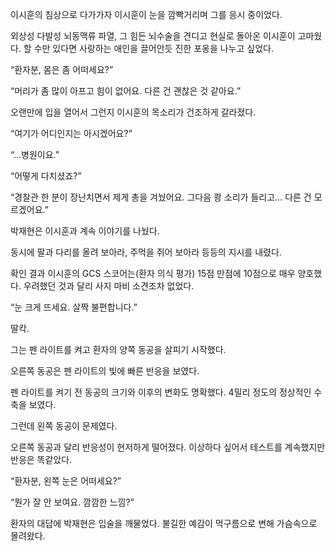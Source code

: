 이시훈의 침상으로 다가가자 이시훈이 눈을 깜빡거리며 그를 응시 중이었다.

외상성 다발성 뇌동맥류 파열, 그 힘든 뇌수술을 견디고 현실로 돌아온 이시훈이 고마웠다. 할 수만 있다면 사랑하는 애인을 끌어안듯 진한 포옹을 나누고 싶었다.

“환자분, 몸은 좀 어떠세요?”

“머리가 좀 많이 아프고 힘이 없어요. 다른 건 괜찮은 것 같아요.”

오랜만에 입을 열어서 그런지 이시훈의 목소리가 건조하게 갈라졌다.

“여기가 어디인지는 아시겠어요?”

“…병원이요.”

“어떻게 다치셨죠?”

“경찰관 한 분이 장난치면서 제게 총을 겨눴어요. 그다음 쾅 소리가 들리고… 다른 건 모르겠어요.”

박재현은 이시훈과 계속 이야기를 나눴다.

동시에 팔과 다리를 올려 보아라, 주먹을 쥐어 보아라 등등의 지시를 내렸다.

확인 결과 이시훈의 GCS 스코어는(환자 의식 평가) 15점 만점에 10점으로 매우 양호했다. 우려했던 것과 달리 사지 마비 소견조차 없었다.

“눈 크게 뜨세요. 살짝 불편합니다.”

딸칵.

그는 펜 라이트를 켜고 환자의 양쪽 동공을 살피기 시작했다.

오른쪽 동공은 펜 라이트의 빛에 빠른 반응을 보였다.

펜 라이트를 켜기 전 동공의 크기와 이후의 변화도 명확했다. 4밀리 정도의 정상적인 수축을 보였다.

그런데 왼쪽 동공이 문제였다.

오른쪽 동공과 달리 반응성이 현저하게 떨어졌다. 이상하다 싶어서 테스트를 계속했지만 반응은 똑같았다.

“환자분, 왼쪽 눈은 어떠세요?”

“뭔가 잘 안 보여요. 깜깜한 느낌?”

환자의 대답에 박재현은 입술을 깨물었다. 불길한 예감이 먹구름으로 변해 가슴속으로 몰려왔다.
